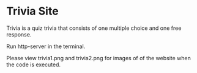 # Trivia Site

Trivia is a quiz trivia that consists of one multiple choice and one free response.

Run http-server in the terminal.

Please view trivia1.png and trivia2.png for images of of the website when the code is executed.  
